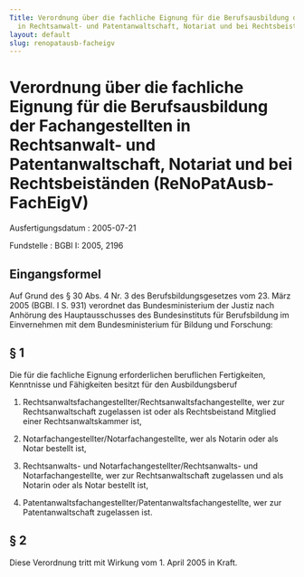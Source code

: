 ```yaml
---
Title: Verordnung über die fachliche Eignung für die Berufsausbildung der Fachangestellten
  in Rechtsanwalt- und Patentanwaltschaft, Notariat und bei Rechtsbeiständen
layout: default
slug: renopatausb-facheigv
---
```


# Verordnung über die fachliche Eignung für die Berufsausbildung der Fachangestellten in Rechtsanwalt- und Patentanwaltschaft, Notariat und bei Rechtsbeiständen (ReNoPatAusb-FachEigV)

Ausfertigungsdatum
:   2005-07-21

Fundstelle
:   BGBl I: 2005, 2196



## Eingangsformel

Auf Grund des § 30 Abs. 4 Nr. 3 des Berufsbildungsgesetzes vom 23.
März 2005 (BGBl. I S. 931) verordnet das Bundesministerium der Justiz
nach Anhörung des Hauptausschusses des Bundesinstituts für
Berufsbildung im Einvernehmen mit dem Bundesministerium für Bildung
und Forschung:


## § 1

Die für die fachliche Eignung erforderlichen beruflichen Fertigkeiten,
Kenntnisse und Fähigkeiten besitzt für den Ausbildungsberuf

1.  Rechtsanwaltsfachangestellter/Rechtsanwaltsfachangestellte, wer zur
    Rechtsanwaltschaft zugelassen ist oder als Rechtsbeistand Mitglied
    einer Rechtsanwaltskammer ist,


2.  Notarfachangestellter/Notarfachangestellte, wer als Notarin oder als
    Notar bestellt ist,


3.  Rechtsanwalts- und Notarfachangestellter/Rechtsanwalts- und
    Notarfachangestellte, wer zur Rechtsanwaltschaft zugelassen und als
    Notarin oder als Notar bestellt ist,


4.  Patentanwaltsfachangestellter/Patentanwaltsfachangestellte, wer zur
    Patentanwaltschaft zugelassen ist.





## § 2

Diese Verordnung tritt mit Wirkung vom 1. April 2005 in Kraft.

